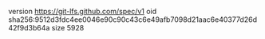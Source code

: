 version https://git-lfs.github.com/spec/v1
oid sha256:9512d3fdc4ee0046e90c90c43c6e49afb7098d21aac6e40377d26d42f9d3b64a
size 5928
